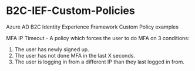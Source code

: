 # B2C-IEF-Custom-Policies
Azure AD B2C Identity Experience Framework Custom Policy examples


MFA IP Timeout - A policy which forces the user to do MFA on 3 conditions:
 1. The user has newly signed up.
 2. The user has not done MFA in the last X seconds.
 3. The user is logging in from a different IP than they last logged in from.
